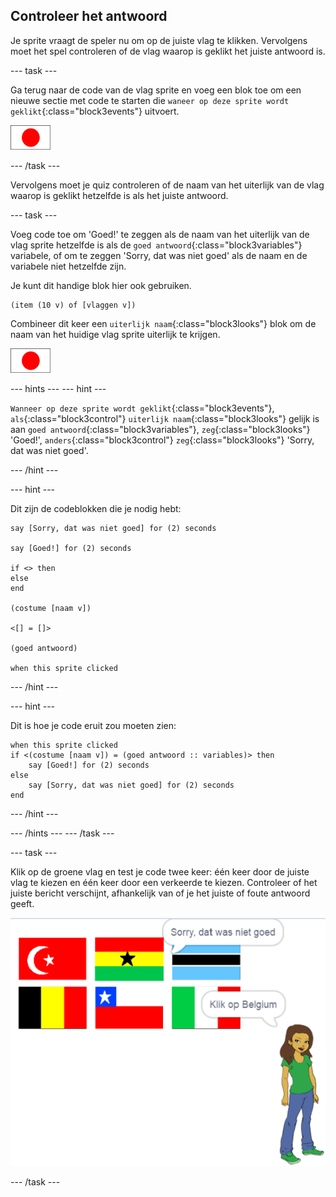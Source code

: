 ## Controleer het antwoord

Je sprite vraagt de speler nu om op de juiste vlag te klikken. Vervolgens moet het spel controleren of de vlag waarop is geklikt het juiste antwoord is.

--- task ---

Ga terug naar de code van de vlag sprite en voeg een blok toe om een nieuwe sectie met code te starten die `waneer op deze sprite wordt geklikt`{:class="block3events"} uitvoert.

![Vlag sprite](images/flag-sprite.png)

--- /task ---

Vervolgens moet je quiz controleren of de naam van het uiterlijk van de vlag waarop is geklikt hetzelfde is als het juiste antwoord.

--- task ---

Voeg code toe om 'Goed!' te zeggen als de naam van het uiterlijk van de vlag sprite hetzelfde is als de `goed antwoord`{:class="block3variables"} variabele, of om te zeggen 'Sorry, dat was niet goed' als de naam en de variabele niet hetzelfde zijn.

Je kunt dit handige blok hier ook gebruiken.

```blocks3
(item (10 v) of [vlaggen v])
```

Combineer dit keer een `uiterlijk naam`{:class="block3looks"} blok om de naam van het huidige vlag sprite uiterlijk te krijgen.

![Vlag sprite](images/flag-sprite.png)

--- hints ---
 --- hint ---

`Wanneer op deze sprite wordt geklikt`{:class="block3events"}, `als`{:class="block3control"} `uiterlijk naam`{:class="block3looks"} gelijk is aan `goed antwoord`{:class="block3variables"}, `zeg`{:class="block3looks"} 'Goed!', `anders`{:class="block3control"} `zeg`{:class="block3looks"} 'Sorry, dat was niet goed'.

--- /hint ---

--- hint ---

Dit zijn de codeblokken die je nodig hebt:

```blocks3
say [Sorry, dat was niet goed] for (2) seconds

say [Goed!] for (2) seconds

if <> then
else
end

(costume [naam v])

<[] = []>

(goed antwoord)

when this sprite clicked
```

--- /hint ---

--- hint ---

Dit is hoe je code eruit zou moeten zien:

```blocks3
when this sprite clicked
if <(costume [naam v]) = (goed antwoord :: variables)> then
    say [Goed!] for (2) seconds
else
    say [Sorry, dat was niet goed] for (2) seconds
end
```

--- /hint ---

--- /hints ---
--- /task ---

--- task ---

Klik op de groene vlag en test je code twee keer: één keer door de juiste vlag te kiezen en één keer door een verkeerde te kiezen. Controleer of het juiste bericht verschijnt, afhankelijk van of je het juiste of foute antwoord geeft.

![Klik op de vlag](images/click-on-flag.png)

--- /task ---